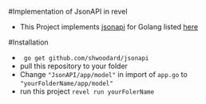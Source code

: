 #Implementation of JsonAPI in revel
- This Project implements <a href="https://github.com/shwoodard/jsonapi">jsonapi</a> for Golang listed <a href ="http://jsonapi.org/implementations/#server-libraries-go">here</a>

#Installation
- <code> go get github.com/shwoodard/jsonapi </code>
- pull this repository to your folder
- Change <code>"JsonAPI/app/model"</code> in import of <code>app.go</code> to <code>"yourFolderName/app/model"</code>
- run this project <code>revel run yourFolerName</code>

